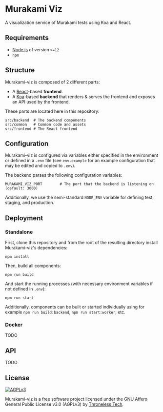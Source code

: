 # Murakami Viz

A visualization service of Murakami tests using Koa and React.

## Requirements

- [Node.js](https://nodejs.org) of version `>=12`
- `npm`

## Structure

Murakami-viz is composed of 2 different parts:

- A [React](https://reactjs.org/)-based **frontend**.
- A [Koa](https://koajs.com)-based **backend** that renders & serves the
  frontend and exposes an API used by the frontend.

These parts are located here in this repository:

```
src/backend  # The backend components
src/common   # Common code and assets
src/frontend # The React frontend
```

## Configuration

Murakami-viz is configured via variables either specified in the environment or
defined in a `.env` file (see `env.example` for an example configuration that
may be edited and copied to `.env`).

The backend parses the following configuration variables:

```
MURAKAMI_VIZ_PORT        # The port that the backend is listening on (default: 3000)
```

Additionally, we use the semi-standard `NODE_ENV` variable for defining test,
staging, and production.

## Deployment

### Standalone

First, clone this repository and from the root of the resulting directory
install Murakami-viz's dependencies:

```
npm install
```

Then, build all components:

```
npm run build
```

And start the running processes (with necessary environment variables if not
defined in `.env`):

```
npm run start
```

Additionally, components can be built or started individually using for example
`npm run build:backend`, `npm run start:worker`, etc.

### Docker

TODO

## API

TODO

## License

[<img src="https://www.gnu.org/graphics/agplv3-155x51.png" alt="AGPLv3" >](http://www.gnu.org/licenses/agpl-3.0.html)

Murakami-viz is a free software project licensed under the GNU Affero General
Public License v3.0 (AGPLv3) by [Throneless Tech](https://throneless.tech).
